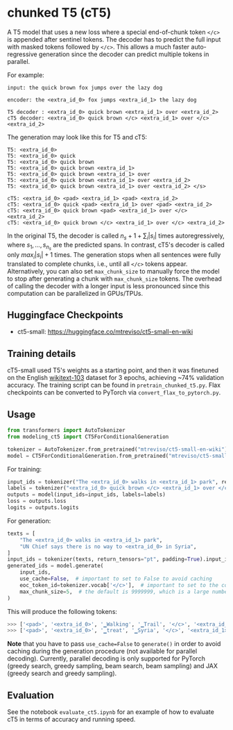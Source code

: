 # chunked T5 (cT5)

A T5 model that uses a new loss where a special end-of-chunk token `</c>` is appended after sentinel tokens. 
The decoder has to predict the full input with masked tokens followed by `</c>`. 
This allows a much faster auto-regressive generation since the decoder can predict multiple tokens in parallel.

For example:
```
input: the quick brown fox jumps over the lazy dog

encoder: the <extra_id_0> fox jumps <extra_id_1> the lazy dog

T5 decoder : <extra_id_0> quick brown <extra_id_1> over <extra_id_2>
cT5 decoder: <extra_id_0> quick brown </c> <extra_id_1> over </c> <extra_id_2>
```

The generation may look like this for T5 and cT5:
```
T5: <extra_id_0>
T5: <extra_id_0> quick
T5: <extra_id_0> quick brown
T5: <extra_id_0> quick brown <extra_id_1>
T5: <extra_id_0> quick brown <extra_id_1> over
T5: <extra_id_0> quick brown <extra_id_1> over <extra_id_2>
T5: <extra_id_0> quick brown <extra_id_1> over <extra_id_2> </s>

cT5: <extra_id_0> <pad> <extra_id_1> <pad> <extra_id_2>
cT5: <extra_id_0> quick <pad> <extra_id_1> over <pad> <extra_id_2>
cT5: <extra_id_0> quick brown <pad> <extra_id_1> over </c> <extra_id_2>
cT5: <extra_id_0> quick brown </c> <extra_id_1> over </c> <extra_id_2>
```

In the original T5, the decoder is called $n_s + 1 + \sum_i |s_i|$ times autoregressively, 
where $s_1,...,s_{n_s}$ are the predicted spans. 
In contrast, cT5's decoder is called only $max_i |s_i| + 1$ times. 
The generation stops when all sentences were fully translated to complete chunks, i.e., until all `</c>` tokens appear. 
Alternatively, you can also set `max_chunk_size` to manually force the model to stop after generating a chunk with `max_chunk_size` tokens.
The overhead of calling the decoder with a longer input is less pronounced since this computation can be parallelized in GPUs/TPUs.

## Huggingface Checkpoints

- ct5-small: https://huggingface.co/mtreviso/ct5-small-en-wiki


## Training details

cT5-small used T5's weights as a starting point, and then it was finetuned on the English [wikitext-103](https://huggingface.co/datasets/wikitext) dataset for 3 epochs, achieving ~74% validation accuracy.
The training script can be found in `pretrain_chunked_t5.py`.
Flax checkpoints can be converted to PyTorch via `convert_flax_to_pytorch.py`.
 

## Usage

```python
from transformers import AutoTokenizer
from modeling_ct5 import CT5ForConditionalGeneration

tokenizer = AutoTokenizer.from_pretrained("mtreviso/ct5-small-en-wiki")
model = CT5ForConditionalGeneration.from_pretrained("mtreviso/ct5-small-en-wiki")
```

For training:

```python
input_ids = tokenizer("The <extra_id_0> walks in <extra_id_1> park", return_tensors="pt").input_ids
labels = tokenizer("<extra_id_0> quick brown </c> <extra_id_1> over </c> <extra_id_2>", return_tensors="pt").input_ids
outputs = model(input_ids=input_ids, labels=labels)
loss = outputs.loss
logits = outputs.logits
```

For generation:

```python
texts = [
    "The <extra_id_0> walks in <extra_id_1> park",
    "UN Chief says there is no way to <extra_id_0> in Syria",
]
input_ids = tokenizer(texts, return_tensors="pt", padding=True).input_ids
generated_ids = model.generate(
    input_ids, 
    use_cache=False,  # important to set to False to avoid caching
    eoc_token_id=tokenizer.vocab['</c>'],  # important to set to the correct end-of-chunk id
    max_chunk_size=5,  # the default is 9999999, which is a large number
)
```

This will produce the following tokens:
```python
>>> ['<pad>', '<extra_id_0>', '▁Walking', '▁Trail', '</c>', '<extra_id_1>', '▁the', '</c>', '<extra_id_2>', '</s>']
>>> ['<pad>', '<extra_id_0>', '▁treat', '▁Syria', '</c>', '<extra_id_1>', '</s>', '<pad>', '<pad>', '<pad>']
```

**Note** that you have to pass `use_cache=False` to `generate()` in order to avoid caching during the generation procedure (not available for parallel decoding). 
Currently, parallel decoding is only supported for PyTorch (greedy search, greedy sampling, beam search, beam sampling) and JAX (greedy search and greedy sampling).


## Evaluation

See the notebook `evaluate_ct5.ipynb` for an example of how to evaluate cT5 in terms of accuracy and running speed.

